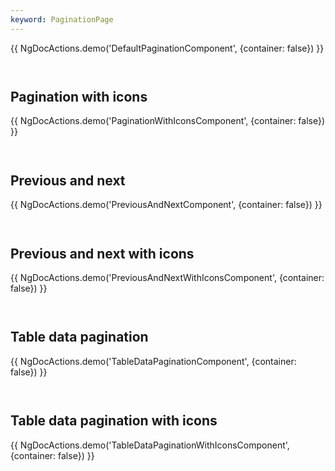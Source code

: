 ```yaml
---
keyword: PaginationPage
---
```


{{ NgDocActions.demo('DefaultPaginationComponent', {container: false}) }}

```angular-html file="./default-pagination/default-pagination.component.html" group="DefaultPaginationComponent" name="html"

```

```angular-ts file="./default-pagination/default-pagination.component.ts" group="DefaultPaginationComponent" name="typescript"

```

## Pagination with icons

{{ NgDocActions.demo('PaginationWithIconsComponent', {container: false}) }}

```angular-html file="./pagination-with-icons/pagination-with-icons.component.html" group="PaginationWithIconsComponent" name="html"

```

```angular-ts file="./pagination-with-icons/pagination-with-icons.component.ts" group="PaginationWithIconsComponent" name="typescript"

```

## Previous and next

{{ NgDocActions.demo('PreviousAndNextComponent', {container: false}) }}

```angular-html file="./previous-and-next/previous-and-next.component.html" group="PreviousAndNextComponent" name="html"

```

```angular-ts file="./previous-and-next/previous-and-next.component.ts" group="PreviousAndNextComponent" name="typescript"

```

## Previous and next with icons

{{ NgDocActions.demo('PreviousAndNextWithIconsComponent', {container: false}) }}

```angular-html file="./previous-and-next-with-icons/previous-and-next-with-icons.component.html" group="PreviousAndNextWithIconsComponent" name="html"

```

```angular-ts file="./previous-and-next-with-icons/previous-and-next-with-icons.component.ts" group="PreviousAndNextWithIconsComponent" name="typescript"

```

## Table data pagination

{{ NgDocActions.demo('TableDataPaginationComponent', {container: false}) }}

```angular-html file="./table-data-pagination/table-data-pagination.component.html" group="TableDataPaginationComponent" name="html"

```

```angular-ts file="./table-data-pagination/table-data-pagination.component.ts" group="TableDataPaginationComponent" name="typescript"

```

## Table data pagination with icons

{{ NgDocActions.demo('TableDataPaginationWithIconsComponent', {container: false}) }}

```angular-html file="./table-data-pagination-with-icons/table-data-pagination-with-icons.component.html" group="TableDataPaginationWithIconsComponent" name="html"

```

```angular-ts file="./table-data-pagination-with-icons/table-data-pagination-with-icons.component.ts" group="TableDataPaginationWithIconsComponent" name="typescript"

```

